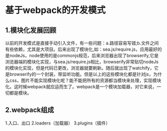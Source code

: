 # 基于webpack的开发模式
## 1.模块化发展回顾
以前的开发模式是直接手动引入文件，有一些问题：a.路径容易写错;b.文件之间有些依赖，尤其是大项目。后来出现了模块化,如：sea.js/require.js，应用最好的是nodeJs，node使用的是commonjs规范，后来浏览器出现了browserify,它是浏览器端的模块化实现，与sea.js/require.js相比，browserify非常贴切nodeJs的模块化实现，但是代码已更改，浏览器就要刷新。随后就出现了watchify，它是browserify的一个封装，带监听功能。但是以上的这些模块化都是针对js，为什么css，图片不能实现模块化呢？能不能把所有的资源都当模块来处理，实现模块化。这时候webpack就应运而生了。webpack是一个模块加载器，对它来说，一切都是模块。
## 2.webpack组成 
1.入口、出口
2.loaders（加载器）
3.plugins（插件）
